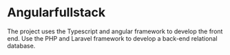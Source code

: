 # Angularfullstack
The project uses the Typescript and angular framework to develop the front end. Use the PHP and Laravel framework to develop a back-end relational database.
